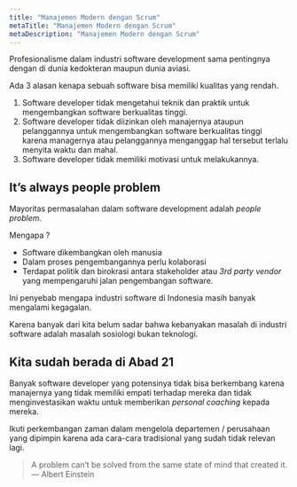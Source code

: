 ```yaml
---
title: "Manajemen Modern dengan Scrum"
metaTitle: "Manajemen Modern dengan Scrum"
metaDescription: "Manajemen Modern dengan Scrum"
---
```


Profesionalisme dalam industri software development sama pentingnya dengan di dunia kedokteran maupun dunia aviasi.

Ada 3 alasan kenapa sebuah software bisa memiliki kualitas yang rendah.

1.	Software developer tidak mengetahui teknik dan praktik untuk mengembangkan software berkualitas tinggi.
2.	Software developer tidak diizinkan oleh manajernya ataupun pelanggannya untuk mengembangkan software berkualitas tinggi karena managernya atau pelanggannya menganggap hal tersebut terlalu menyita waktu dan mahal.
3.	Software developer tidak memiliki motivasi untuk melakukannya.

It’s always people problem
--------------------------

Mayoritas permasalahan dalam software development adalah *people problem*.

Mengapa ?

-	Software dikembangkan oleh manusia
-	Dalam proses pengembangannya perlu kolaborasi
-	Terdapat politik dan birokrasi antara stakeholder atau *3rd party vendor* yang mempengaruhi jalan pengembangan software.

Ini penyebab mengapa industri software di Indonesia masih banyak mengalami kegagalan.

Karena banyak dari kita belum sadar bahwa kebanyakan masalah di industri software adalah masalah sosiologi bukan teknologi.

Kita sudah berada di Abad 21
----------------------------

Banyak software developer yang potensinya tidak bisa berkembang karena manajernya yang tidak memiliki empati terhadap mereka dan tidak menginvestasikan waktu untuk memberikan *personal coaching* kepada mereka.

Ikuti perkembangan zaman dalam mengelola departemen / perusahaan yang dipimpin karena ada cara-cara tradisional yang sudah tidak relevan lagi.

> A problem can’t be solved from the same state of mind that created it. — Albert Einstein
